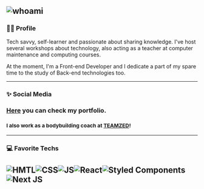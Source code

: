 ![whoami](https://github.com/zaqueu-1/zaqueu-1/blob/main/Eduardo%20Zaqueu.png)
<br/>
--------
### 🤘🏻 Profile
Tech savvy, self-learner and passionate about sharing knowledge. I've host several workshops about technology, also acting as a teacher at computer maintenance and computing courses.<br/>

At the moment, I'm a Front-end Developer and I dedicate a part of my spare time to the study of Back-end technologies too.<br/>

--------
### ✨ Social Media
### [Here](https://zaqueu.tech/) you can check my portfolio.<br/>
### <sub>I also work as a bodybuilding coach at [TEAMZED](https://teamzed.com.br)!</sub><br/>

---------
### 💻 Favorite Techs
![HMTL](https://img.shields.io/badge/HTML5-E34F26?style=for-the-badge&logo=html5&logoColor=white)![CSS](https://img.shields.io/badge/CSS3-1572B6?style=for-the-badge&logo=css3&logoColor=white)![JS](https://img.shields.io/badge/JavaScript-323330?style=for-the-badge&logo=javascript&logoColor=F7DF1E)![React](https://img.shields.io/badge/react-%2320232a.svg?style=for-the-badge&logo=react&logoColor=%2361DAFB)![Styled Components](https://img.shields.io/badge/styled--components-DB7093?style=for-the-badge&logo=styled-components&logoColor=white)![Next JS](https://img.shields.io/badge/Next-black?style=for-the-badge&logo=next.js&logoColor=white)
----
